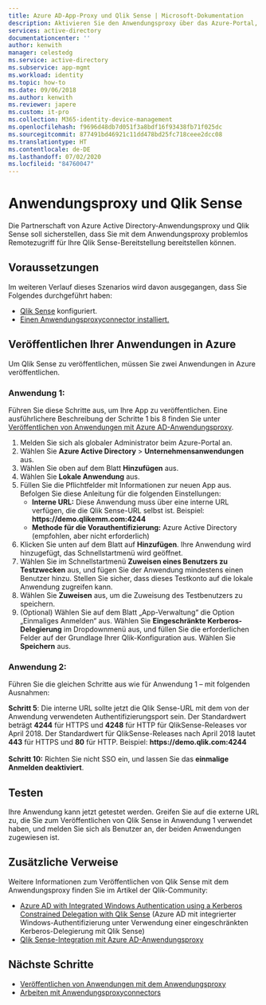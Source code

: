 ```yaml
---
title: Azure AD-App-Proxy und Qlik Sense | Microsoft-Dokumentation
description: Aktivieren Sie den Anwendungsproxy über das Azure-Portal, und installieren Sie die Connectors für den Reverseproxy.
services: active-directory
documentationcenter: ''
author: kenwith
manager: celestedg
ms.service: active-directory
ms.subservice: app-mgmt
ms.workload: identity
ms.topic: how-to
ms.date: 09/06/2018
ms.author: kenwith
ms.reviewer: japere
ms.custom: it-pro
ms.collection: M365-identity-device-management
ms.openlocfilehash: f9696d48db7d051f3a8bdf16f93438fb71f025dc
ms.sourcegitcommit: 877491bd46921c11dd478bd25fc718ceee2dcc08
ms.translationtype: HT
ms.contentlocale: de-DE
ms.lasthandoff: 07/02/2020
ms.locfileid: "84760047"
---
```

# <a name="application-proxy-and-qlik-sense"></a>Anwendungsproxy und Qlik Sense 
Die Partnerschaft von Azure Active Directory-Anwendungsproxy und Qlik Sense soll sicherstellen, dass Sie mit dem Anwendungsproxy problemlos Remotezugriff für Ihre Qlik Sense-Bereitstellung bereitstellen können.  

## <a name="prerequisites"></a>Voraussetzungen 
Im weiteren Verlauf dieses Szenarios wird davon ausgegangen, dass Sie Folgendes durchgeführt haben:
 
- [Qlik Sense](https://community.qlik.com/docs/DOC-19822) konfiguriert. 
- [Einen Anwendungsproxyconnector installiert.](application-proxy-add-on-premises-application.md#install-and-register-a-connector) 
 
## <a name="publish-your-applications-in-azure"></a>Veröffentlichen Ihrer Anwendungen in Azure 
Um Qlik Sense zu veröffentlichen, müssen Sie zwei Anwendungen in Azure veröffentlichen.  

### <a name="application-1"></a>Anwendung 1: 
Führen Sie diese Schritte aus, um Ihre App zu veröffentlichen. Eine ausführlichere Beschreibung der Schritte 1 bis 8 finden Sie unter [Veröffentlichen von Anwendungen mit Azure AD-Anwendungsproxy](application-proxy-add-on-premises-application.md). 


1. Melden Sie sich als globaler Administrator beim Azure-Portal an. 
2. Wählen Sie **Azure Active Directory** > **Unternehmensanwendungen** aus. 
3. Wählen Sie oben auf dem Blatt **Hinzufügen** aus. 
4. Wählen Sie **Lokale Anwendung** aus. 
5. Füllen Sie die Pflichtfelder mit Informationen zur neuen App aus. Befolgen Sie diese Anleitung für die folgenden Einstellungen: 
   - **Interne URL:** Diese Anwendung muss über eine interne URL verfügen, die die Qlik Sense-URL selbst ist. Beispiel: **https&#58;//demo.qlikemm.com:4244** 
   - **Methode für die Vorauthentifizierung:** Azure Active Directory (empfohlen, aber nicht erforderlich) 
1. Klicken Sie unten auf dem Blatt auf **Hinzufügen**. Ihre Anwendung wird hinzugefügt, das Schnellstartmenü wird geöffnet. 
2. Wählen Sie im Schnellstartmenü **Zuweisen eines Benutzers zu Testzwecken** aus, und fügen Sie der Anwendung mindestens einen Benutzer hinzu. Stellen Sie sicher, dass dieses Testkonto auf die lokale Anwendung zugreifen kann. 
3. Wählen Sie **Zuweisen** aus, um die Zuweisung des Testbenutzers zu speichern. 
4. (Optional) Wählen Sie auf dem Blatt „App-Verwaltung“ die Option „Einmaliges Anmelden“ aus. Wählen Sie **Eingeschränkte Kerberos-Delegierung** im Dropdownmenü aus, und füllen Sie die erforderlichen Felder auf der Grundlage Ihrer Qlik-Konfiguration aus. Wählen Sie **Speichern** aus. 

### <a name="application-2"></a>Anwendung 2: 
Führen Sie die gleichen Schritte aus wie für Anwendung 1 – mit folgenden Ausnahmen: 

**Schritt 5**: Die interne URL sollte jetzt die Qlik Sense-URL mit dem von der Anwendung verwendeten Authentifizierungsport sein. Der Standardwert beträgt **4244** für HTTPS und **4248** für HTTP für QlikSense-Releases vor April 2018. Der Standardwert für QlikSense-Releases nach April 2018 lautet **443** für HTTPS und **80** für HTTP.  Beispiel: **https&#58;//demo.qlik.com:4244**</br></br>
**Schritt 10:** Richten Sie nicht SSO ein, und lassen Sie das **einmalige Anmelden deaktiviert**.
 
 
## <a name="testing"></a>Testen 
Ihre Anwendung kann jetzt getestet werden. Greifen Sie auf die externe URL zu, die Sie zum Veröffentlichen von Qlik Sense in Anwendung 1 verwendet haben, und melden Sie sich als Benutzer an, der beiden Anwendungen zugewiesen ist.  

## <a name="additional-references"></a>Zusätzliche Verweise
Weitere Informationen zum Veröffentlichen von Qlik Sense mit dem Anwendungsproxy finden Sie im Artikel der Qlik-Community: 
- [Azure AD with Integrated Windows Authentication using a Kerberos Constrained Delegation with Qlik Sense](https://community.qlik.com/docs/DOC-20183) (Azure AD mit integrierter Windows-Authentifizierung unter Verwendung einer eingeschränkten Kerberos-Delegierung mit Qlik Sense)
- [Qlik Sense-Integration mit Azure AD-Anwendungsproxy](https://community.qlik.com/t5/Technology-Partners-Ecosystem/Azure-AD-Application-Proxy/ta-p/1528396)

## <a name="next-steps"></a>Nächste Schritte

- [Veröffentlichen von Anwendungen mit dem Anwendungsproxy](application-proxy-add-on-premises-application.md)
- [Arbeiten mit Anwendungsproxyconnectors](application-proxy-connector-groups.md)

